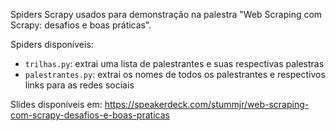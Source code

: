 Spiders Scrapy usados para demonstração na palestra "Web Scraping com Scrapy: desafios e boas práticas".

Spiders disponíveis:

- `trilhas.py`: extrai uma lista de palestrantes e suas respectivas palestras
- `palestrantes.py`: extrai os nomes de todos os palestrantes e respectivos links para as redes sociais

Slides disponíveis em: https://speakerdeck.com/stummjr/web-scraping-com-scrapy-desafios-e-boas-praticas
